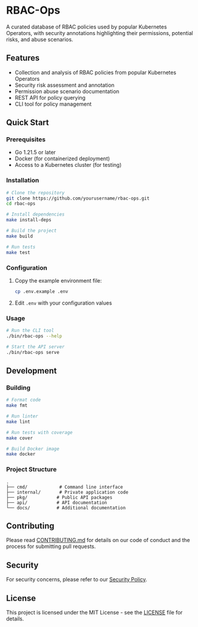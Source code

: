 # RBAC-Ops

A curated database of RBAC policies used by popular Kubernetes Operators, with security annotations highlighting their permissions, potential risks, and abuse scenarios.

## Features

- Collection and analysis of RBAC policies from popular Kubernetes Operators
- Security risk assessment and annotation
- Permission abuse scenario documentation
- REST API for policy querying
- CLI tool for policy management

## Quick Start

### Prerequisites

- Go 1.21.5 or later
- Docker (for containerized deployment)
- Access to a Kubernetes cluster (for testing)

### Installation

```bash
# Clone the repository
git clone https://github.com/yourusername/rbac-ops.git
cd rbac-ops

# Install dependencies
make install-deps

# Build the project
make build

# Run tests
make test
```

### Configuration

1. Copy the example environment file:
   ```bash
   cp .env.example .env
   ```
2. Edit `.env` with your configuration values

### Usage

```bash
# Run the CLI tool
./bin/rbac-ops --help

# Start the API server
./bin/rbac-ops serve
```

## Development

### Building

```bash
# Format code
make fmt

# Run linter
make lint

# Run tests with coverage
make cover

# Build Docker image
make docker
```

### Project Structure

```
.
├── cmd/            # Command line interface
├── internal/       # Private application code
├── pkg/           # Public API packages
├── api/           # API documentation
└── docs/          # Additional documentation
```

## Contributing

Please read [CONTRIBUTING.md](CONTRIBUTING.md) for details on our code of conduct and the process for submitting pull requests.

## Security

For security concerns, please refer to our [Security Policy](SECURITY.md).

## License

This project is licensed under the MIT License - see the [LICENSE](LICENSE) file for details.
